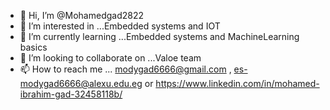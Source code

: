 - 👋 Hi, I’m @Mohamedgad2822
- 👀 I’m interested in ...Embedded systems and IOT 
- 🌱 I’m currently learning ...Embedded systems and MachineLearning basics 
- 💞️ I’m looking to collaborate on ...Valoe team 
- 📫 How to reach me ... modygad6666@gmail.com , es-modygad6666@alexu.edu.eg or  https://www.linkedin.com/in/mohamed-ibrahim-gad-32458118b/

<!---
Mohamedgad2822/Mohamedgad2822 is a ✨ special ✨ repository because its `README.md` (this file) appears on your GitHub profile.
You can click the Preview link to take a look at your changes.
--->
